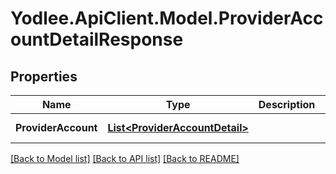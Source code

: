 # Yodlee.ApiClient.Model.ProviderAccountDetailResponse

## Properties

Name | Type | Description | Notes
------------ | ------------- | ------------- | -------------
**ProviderAccount** | [**List&lt;ProviderAccountDetail&gt;**](ProviderAccountDetail.md) |  | [optional] [readonly] 

[[Back to Model list]](../README.md#documentation-for-models) [[Back to API list]](../README.md#documentation-for-api-endpoints) [[Back to README]](../README.md)

